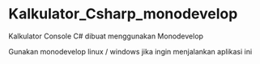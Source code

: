 # Kalkulator_Csharp_monodevelop
Kalkulator Console C# dibuat menggunakan Monodevelop

Gunakan monodevelop linux / windows jika ingin menjalankan aplikasi ini
